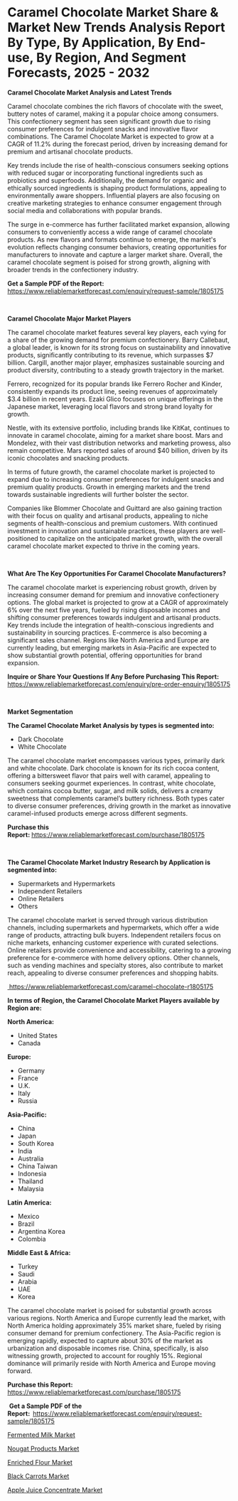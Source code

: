 <p><h1>Caramel Chocolate Market Share & Market New Trends Analysis Report By Type, By Application, By End-use, By Region, And Segment Forecasts, 2025 - 2032</h1></p><p><strong>Caramel Chocolate Market Analysis and Latest Trends</strong></p>
<p><p>Caramel chocolate combines the rich flavors of chocolate with the sweet, buttery notes of caramel, making it a popular choice among consumers. This confectionery segment has seen significant growth due to rising consumer preferences for indulgent snacks and innovative flavor combinations. The Caramel Chocolate Market is expected to grow at a CAGR of 11.2% during the forecast period, driven by increasing demand for premium and artisanal chocolate products.</p><p>Key trends include the rise of health-conscious consumers seeking options with reduced sugar or incorporating functional ingredients such as probiotics and superfoods. Additionally, the demand for organic and ethically sourced ingredients is shaping product formulations, appealing to environmentally aware shoppers. Influential players are also focusing on creative marketing strategies to enhance consumer engagement through social media and collaborations with popular brands.</p><p>The surge in e-commerce has further facilitated market expansion, allowing consumers to conveniently access a wide range of caramel chocolate products. As new flavors and formats continue to emerge, the market's evolution reflects changing consumer behaviors, creating opportunities for manufacturers to innovate and capture a larger market share. Overall, the caramel chocolate segment is poised for strong growth, aligning with broader trends in the confectionery industry.</p></p>
<p><strong>Get a Sample PDF of the Report:&nbsp;</strong> <a href="https://www.reliablemarketforecast.com/enquiry/request-sample/1805175?utm_campaign=1903&utm_medium=2&utm_source=Github&utm_content=ia&utm_term=07042025&utm_id=caramel-chocolate">https://www.reliablemarketforecast.com/enquiry/request-sample/1805175</a></p>
<p>&nbsp;</p>
<p><strong>Caramel Chocolate Major Market Players</strong></p>
<p><p>The caramel chocolate market features several key players, each vying for a share of the growing demand for premium confectionery. Barry Callebaut, a global leader, is known for its strong focus on sustainability and innovative products, significantly contributing to its revenue, which surpasses $7 billion. Cargill, another major player, emphasizes sustainable sourcing and product diversity, contributing to a steady growth trajectory in the market.</p><p>Ferrero, recognized for its popular brands like Ferrero Rocher and Kinder, consistently expands its product line, seeing revenues of approximately $3.4 billion in recent years. Ezaki Glico focuses on unique offerings in the Japanese market, leveraging local flavors and strong brand loyalty for growth.</p><p>Nestle, with its extensive portfolio, including brands like KitKat, continues to innovate in caramel chocolate, aiming for a market share boost. Mars and Mondelez, with their vast distribution networks and marketing prowess, also remain competitive. Mars reported sales of around $40 billion, driven by its iconic chocolates and snacking products.</p><p>In terms of future growth, the caramel chocolate market is projected to expand due to increasing consumer preferences for indulgent snacks and premium quality products. Growth in emerging markets and the trend towards sustainable ingredients will further bolster the sector.</p><p>Companies like Blommer Chocolate and Guittard are also gaining traction with their focus on quality and artisanal products, appealing to niche segments of health-conscious and premium customers. With continued investment in innovation and sustainable practices, these players are well-positioned to capitalize on the anticipated market growth, with the overall caramel chocolate market expected to thrive in the coming years.</p></p>
<p>&nbsp;</p>
<p><strong>What Are The Key Opportunities For Caramel Chocolate Manufacturers?</strong></p>
<p><p>The caramel chocolate market is experiencing robust growth, driven by increasing consumer demand for premium and innovative confectionery options. The global market is projected to grow at a CAGR of approximately 6% over the next five years, fueled by rising disposable incomes and shifting consumer preferences towards indulgent and artisanal products. Key trends include the integration of health-conscious ingredients and sustainability in sourcing practices. E-commerce is also becoming a significant sales channel. Regions like North America and Europe are currently leading, but emerging markets in Asia-Pacific are expected to show substantial growth potential, offering opportunities for brand expansion.</p></p>
<p><strong>Inquire or Share Your Questions If Any Before Purchasing This Report:</strong> <a href="https://www.reliablemarketforecast.com/enquiry/pre-order-enquiry/1805175?utm_campaign=1903&utm_medium=2&utm_source=Github&utm_content=ia&utm_term=07042025&utm_id=caramel-chocolate">https://www.reliablemarketforecast.com/enquiry/pre-order-enquiry/1805175</a></p>
<p>&nbsp;</p>
<p><strong>Market Segmentation</strong></p>
<p><strong>The Caramel Chocolate Market Analysis by types is segmented into:</strong></p>
<p><ul><li>Dark Chocolate</li><li>White Chocolate</li></ul></p>
<p><p>The caramel chocolate market encompasses various types, primarily dark and white chocolate. Dark chocolate is known for its rich cocoa content, offering a bittersweet flavor that pairs well with caramel, appealing to consumers seeking gourmet experiences. In contrast, white chocolate, which contains cocoa butter, sugar, and milk solids, delivers a creamy sweetness that complements caramel’s buttery richness. Both types cater to diverse consumer preferences, driving growth in the market as innovative caramel-infused products emerge across different segments.</p></p>
<p><strong>Purchase this Report:&nbsp;</strong><a href="https://www.reliablemarketforecast.com/purchase/1805175?utm_campaign=1903&utm_medium=2&utm_source=Github&utm_content=ia&utm_term=07042025&utm_id=caramel-chocolate">https://www.reliablemarketforecast.com/purchase/1805175</a></p>
<p>&nbsp;</p>
<p><strong>The Caramel Chocolate Market Industry Research by Application is segmented into:</strong></p>
<p><ul><li>Supermarkets and Hypermarkets</li><li>Independent Retailers</li><li>Online Retailers</li><li>Others</li></ul></p>
<p><p>The caramel chocolate market is served through various distribution channels, including supermarkets and hypermarkets, which offer a wide range of products, attracting bulk buyers. Independent retailers focus on niche markets, enhancing customer experience with curated selections. Online retailers provide convenience and accessibility, catering to a growing preference for e-commerce with home delivery options. Other channels, such as vending machines and specialty stores, also contribute to market reach, appealing to diverse consumer preferences and shopping habits.</p></p>
<p><a href="https://www.reliablemarketforecast.com/caramel-chocolate-r1805175?utm_campaign=1903&utm_medium=2&utm_source=Github&utm_content=ia&utm_term=07042025&utm_id=caramel-chocolate">&nbsp;https://www.reliablemarketforecast.com/caramel-chocolate-r1805175</a></p>
<p><strong>In terms of Region, the Caramel Chocolate Market Players available by Region are:</strong></p>
<p>
    <p> <strong> North America: </strong>
        <ul>
            <li>United States</li>
            <li>Canada</li>
        </ul>
        </p> 
    <p> <strong> Europe: </strong>
        <ul>
            <li>Germany</li>
            <li>France</li>
            <li>U.K.</li>
            <li>Italy</li>
            <li>Russia</li>
        </ul>
        </p> 
    <p> <strong> Asia-Pacific: </strong>
        <ul>
            <li>China</li>
            <li>Japan</li>
            <li>South Korea</li>
            <li>India</li>
            <li>Australia</li>
            <li>China Taiwan</li>
            <li>Indonesia</li>
            <li>Thailand</li>
            <li>Malaysia</li>
        </ul>
        </p> 
    <p> <strong> Latin America: </strong>
        <ul>
            <li>Mexico</li>
            <li>Brazil</li>
            <li>Argentina Korea</li>
            <li>Colombia</li>
        </ul>
        </p> 
    <p> <strong> Middle East & Africa: </strong>
        <ul>
            <li>Turkey</li>
            <li>Saudi</li>
            <li>Arabia</li>
            <li>UAE</li>
            <li>Korea</li>
        </ul>
    </p>
    </p>
<p><p>The caramel chocolate market is poised for substantial growth across various regions. North America and Europe currently lead the market, with North America holding approximately 35% market share, fueled by rising consumer demand for premium confectionery. The Asia-Pacific region is emerging rapidly, expected to capture about 30% of the market as urbanization and disposable incomes rise. China, specifically, is also witnessing growth, projected to account for roughly 15%. Regional dominance will primarily reside with North America and Europe moving forward.</p></p>
<p><strong>Purchase this Report: </strong><a href="https://www.reliablemarketforecast.com/purchase/1805175?utm_campaign=1903&utm_medium=2&utm_source=Github&utm_content=ia&utm_term=07042025&utm_id=caramel-chocolate">https://www.reliablemarketforecast.com/purchase/1805175</a></p>
<p>&nbsp;<strong>Get a Sample PDF of the Report:&nbsp;&nbsp;</strong><a href="https://www.reliablemarketforecast.com/enquiry/request-sample/1805175?utm_campaign=1903&utm_medium=2&utm_source=Github&utm_content=ia&utm_term=07042025&utm_id=caramel-chocolate">https://www.reliablemarketforecast.com/enquiry/request-sample/1805175</a></p>
<p><strong></strong></p>
<p><p><a href="https://github.com/irfadac/Market-Research-Report-List-5/blob/main/fermented-milk-market.md?utm_campaign=1903&utm_medium=2&utm_source=Github&utm_content=ia&utm_term=07042025&utm_id=caramel-chocolate">Fermented Milk Market</a></p><p><a href="https://github.com/ashepherd82/Market-Research-Report-List-7/blob/main/nougat-products-market.md?utm_campaign=1903&utm_medium=2&utm_source=Github&utm_content=ia&utm_term=07042025&utm_id=caramel-chocolate">Nougat Products Market</a></p><p><a href="https://github.com/vasosblenksk/Market-Research-Report-List-1/blob/main/enriched-flour-market.md?utm_campaign=1903&utm_medium=2&utm_source=Github&utm_content=ia&utm_term=07042025&utm_id=caramel-chocolate">Enriched Flour Market</a></p><p><a href="https://github.com/ifsahvadenah/Market-Research-Report-List-1/blob/main/black-carrots-market.md?utm_campaign=1903&utm_medium=2&utm_source=Github&utm_content=ia&utm_term=07042025&utm_id=caramel-chocolate">Black Carrots Market</a></p><p><a href="https://github.com/merzafairy04/Market-Research-Report-List-1/blob/main/apple-juice-concentrate-market.md?utm_campaign=1903&utm_medium=2&utm_source=Github&utm_content=ia&utm_term=07042025&utm_id=caramel-chocolate">Apple Juice Concentrate Market</a></p></p>